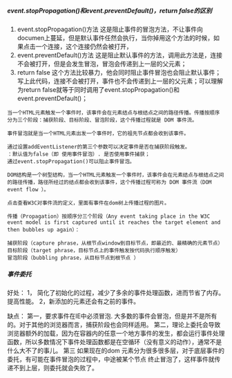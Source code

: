 ##### event.stopPropagation()和event.preventDefault()，return false的区别  
1. event.stopPropagation()方法
这是阻止事件的冒泡方法，不让事件向documen上蔓延，但是默认事件任然会执行，当你掉用这个方法的时候，如果点击一个连接，这个连接仍然会被打开，
2. event.preventDefault()方法
这是阻止默认事件的方法，调用此方法是，连接不会被打开，但是会发生冒泡，冒泡会传递到上一层的父元素；
3. return false
这个方法比较暴力，他会同时阻止事件冒泡也会阻止默认事件；写上此代码，连接不会被打开，事件也不会传递到上一层的父元素；可以理解为return false就等于同时调用了event.stopPropagation()和event.preventDefault()；


```
当一个HTML元素触发一个事件时，该事件会在元素结点与根结点之间的路径传播。传播按顺序分为三个阶段：捕获阶段、目标阶段、冒泡阶段，这个传播过程就是 DOM 事件流。

事件冒泡就是当一个HTML元素出发一个事件时，它的祖先节点都会收到该事件。

通过设置addEventListener的第三个参数可以决定事件是否在捕获阶段触发。
：默认值为false（即 使用事件冒泡）. 是否使用事件捕获；
通过event.stopPropagation()可以阻止事件冒泡。

DOM结构是一个树型结构，当一个HTML元素触发一个事件时，该事件会在元素结点与根结点之间的路径传播，路径所经过的结点都会收到该事件，这个传播过程可称为 DOM 事件流（DOM event flow ）。

点击查看W3C对事件流的定义，里面有事件在dom树上传播过程的图片。

传播（Propagation）按顺序分三个阶段（Any event taking place in the W3C event model is first captured until it reaches the target element and then bubbles up again）：

捕获阶段（capture phrase，从根节点window到目标节点，即最近的、最精确的元素节点）
目标阶段（target phrase，目标节点上的事件触发按代码执行顺序触发）
冒泡阶段（bubbling phrase，从目标节点到根节点 ）
```

##### 事件委托 
好处：
1， 简化了初始化的过程，减少了多余的事件处理函数，进而节省了内存。提高性能。
2，新添加的元素还会有之前的事件。

缺点：
第一，要求事件在IE中必须冒泡. 大多数的事件会冒泡，但是并不是所有的。对于其他的浏览器而言，捕获阶段也会同样适用。
第二，理论上委托会导致浏览器额外的加载，因为在容器内的任意一个地方事件的发生，都会运行事件处理函数，所以多数情况下事件处理函数都是在空循环（没有意义的动作），通常不是什么大不了的事儿。
第三 如果现在的dom 元素分为很多很多层，对于底层事件的委托，有可能在事件冒泡的过程中，中途被某个节点 终止冒泡了，这样事件就传递不到上层，则委托就会失败了。